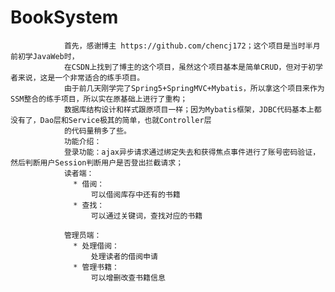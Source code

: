 # BookSystem
                首先，感谢博主 https://github.com/chencj172；这个项目是当时半月前初学JavaWeb时，
                在CSDN上找到了博主的这个项目，虽然这个项目基本是简单CRUD，但对于初学者来说，这是一个非常适合的练手项目。
                由于前几天刚学完了Spring5+SpringMVC+Mybatis，所以拿这个项目来作为SSM整合的练手项目，所以实在原基础上进行了重构；
                数据库结构设计和样式跟原项目一样；因为Mybatis框架，JDBC代码基本上都没有了，Dao层和Service极其的简单，也就Controller层
                的代码量稍多了些。
                功能介绍：
                登录功能：ajax异步请求通过绑定失去和获得焦点事件进行了账号密码验证，然后判断用户Session判断用户是否登出拦截请求；
                读者端：
                  * 借阅：
                      可以借阅库存中还有的书籍
                  * 查找：
                      可以通过关键词，查找对应的书籍

                管理员端：
                  * 处理借阅：
                      处理读者的借阅申请
                  * 管理书籍：
                      可以增删改查书籍信息

